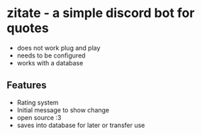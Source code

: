 # zitate - a simple discord bot for quotes
- does not work plug and play
- needs to be configured
- works with a database

## Features
- Rating system
- Initial message to show change
- open source :3
- saves into database for later or transfer use
